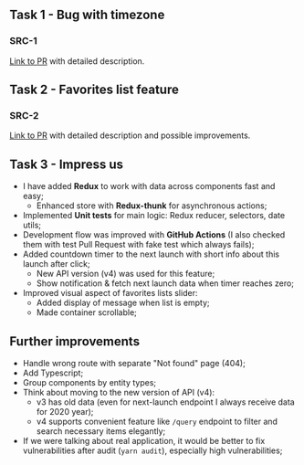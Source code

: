 ## Task 1 - Bug with timezone

### SRC-1
[Link to PR](https://github.com/ToshaBely/space-rockets-challenge/pull/1) with detailed description.

## Task 2 - Favorites list feature

### SRC-2
[Link to PR](https://github.com/ToshaBely/space-rockets-challenge/pull/2) with detailed description and possible improvements.

## Task 3 - Impress us

- I have added **Redux** to work with data across components fast and easy;
  - Enhanced store with **Redux-thunk** for asynchronous actions;
- Implemented **Unit tests** for main logic: Redux reducer, selectors, date utils;
- Development flow was improved with **GitHub Actions** (I also checked them with test Pull Request with fake test which always fails);
- Added countdown timer to the next launch with short info about this launch after click;
  - New API version (v4) was used for this feature;
  - Show notification & fetch next launch data when timer reaches zero;
- Improved visual aspect of favorites lists slider:
  - Added display of message when list is empty;
  - Made container scrollable;

## Further improvements
- Handle wrong route with separate "Not found" page (404);
- Add Typescript;
- Group components by entity types;
- Think about moving to the new version of API (v4):
  - v3 has old data (even for next-launch endpoint I always receive data for 2020 year);
  - v4 supports convenient feature like `/query` endpoint to filter and search necessary items elegantly;
- If we were talking about real application, it would be better to fix vulnerabilities after audit (`yarn audit`), especially high vulnerabilities;
